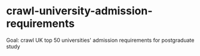 # crawl-university-admission-requirements

Goal:
crawl UK top 50 universities' admission requirements for postgraduate study
